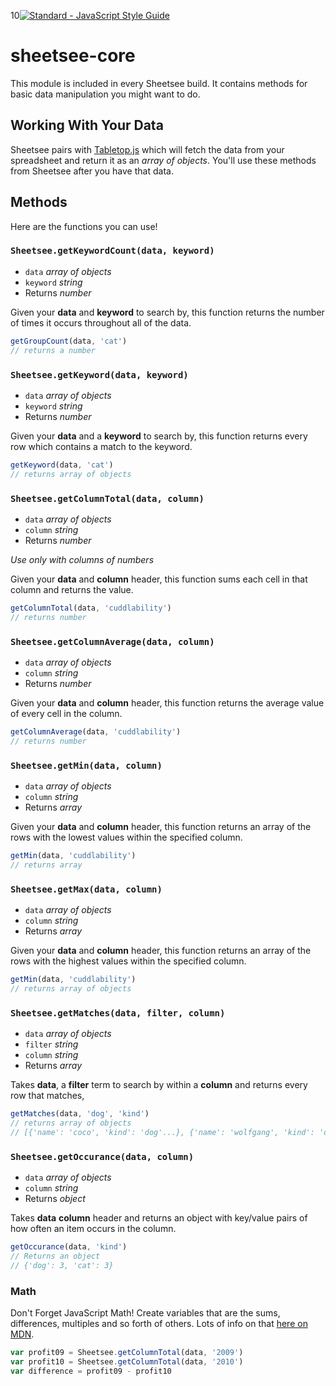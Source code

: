 10[![Standard - JavaScript Style Guide](https://cdn.rawgit.com/feross/standard/master/badge.svg)](https://github.com/feross/standard)

# sheetsee-core

This module is included in every Sheetsee build. It contains methods for basic data manipulation you might want to do.

## Working With Your Data

Sheetsee pairs with [Tabletop.js](https://github.com/jsoma/tabletop) which will fetch the data from your spreadsheet and return it as an _array of objects_. You'll use these methods from Sheetsee after you have that data.

## Methods

Here are the functions you can use!

### `Sheetsee.getKeywordCount(data, keyword)`

- `data` _array of objects_
- `keyword` _string_
- Returns _number_

Given your **data** and **keyword** to search by, this function returns the number of times it occurs throughout all of the data.

```javascript
getGroupCount(data, 'cat')
// returns a number
```

### `Sheetsee.getKeyword(data, keyword)`

- `data` _array of objects_
- `keyword` _string_
- Returns _number_

Given your **data** and a **keyword** to search by, this function returns every row which contains a match to the keyword.

```javascript
getKeyword(data, 'cat')
// returns array of objects
```

### `Sheetsee.getColumnTotal(data, column)`

- `data` _array of objects_
- `column` _string_
- Returns _number_

_Use only with columns of numbers_

Given your **data**  and **column** header, this function sums each cell in that column and returns the value.

```javascript
getColumnTotal(data, 'cuddlability')
// returns number
```

### `Sheetsee.getColumnAverage(data, column)`

- `data` _array of objects_
- `column` _string_
- Returns _number_

Given your **data**  and **column** header, this function returns the average value of every cell in the column.

```javascript
getColumnAverage(data, 'cuddlability')
// returns number
```

### `Sheetsee.getMin(data, column)`

- `data` _array of objects_
- `column` _string_
- Returns _array_

Given your **data**  and **column** header, this function returns an array of the rows with the lowest values within the specified column.

```javascript
getMin(data, 'cuddlability')
// returns array
```

### `Sheetsee.getMax(data, column)`

- `data` _array of objects_
- `column` _string_
- Returns _array_

Given your **data**  and **column** header, this function returns an array of the rows with the highest values within the specified column.

```javascript
getMin(data, 'cuddlability')
// returns array of objects
```

### `Sheetsee.getMatches(data, filter, column)`

- `data` _array of objects_
- `filter` _string_
- `column` _string_
- Returns _array_

Takes **data**, a **filter** term to search by within a **column** and returns every row that matches,

```javascript
getMatches(data, 'dog', 'kind')
// returns array of objects
// [{'name': 'coco', 'kind': 'dog'...}, {'name': 'wolfgang', 'kind': 'dog'...},{'name': 'cooc', 'kind': 'dog'...} ]
```

### `Sheetsee.getOccurance(data, column)`

- `data` _array of objects_
- `column` _string_
- Returns _object_

Takes **data** **column** header and returns an object with key/value pairs of how often an item occurs in the column.

```JAVASCRIPT
getOccurance(data, 'kind')
// Returns an object
// {'dog': 3, 'cat': 3}
```

### Math

Don't Forget JavaScript Math! Create variables that are the sums, differences, multiples and so forth of others. Lots of info on that [here on MDN](https://developer.mozilla.org/en-US/docs/JavaScript/Reference/Global_Objects/Math).

```javascript
var profit09 = Sheetsee.getColumnTotal(data, '2009')
var profit10 = Sheetsee.getColumnTotal(data, '2010')
var difference = profit09 - profit10
```
